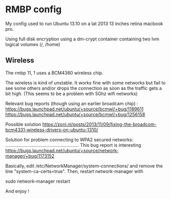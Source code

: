 RMBP config
===========
My config used to run Ubuntu 13.10 on a lat 2013 13 inches retina macbook pro.

Using  full disk encryption using a dm-crypt container containing two lvm
logical volumes (/, /home)


Wireless
--------
The rmbp 11, 1 uses a BCM4360 wireless chip.

The wireless is kind of unstable. It works fine with some networks but fail
to see some others and/or drops the connection as soon as the traffic gets
a bit high. (This seems to be a problem with 5Ghz wifi networks)

Relevant bug reports (though using an earlier broadcam chip) :
https://bugs.launchpad.net/ubuntu/+source/bcmwl/+bug/1189611
https://bugs.launchpad.net/ubuntu/+source/bcmwl/+bug/1256158

Possible solution
https://zoni.nl/posts/2013/11/09/fixing-the-broadcom-bcm4331-wireless-drivers-on-ubuntu-1310/


Solution for problem connecting to WPA2 secured networks:
.........................................................
This bug report is interesting
https://bugs.launchpad.net/ubuntu/+source/network-manager/+bug/1173152

Basically, edit /etc/NetworkManager/system-connections/<Network> and remove
the line "system-ca-certs=true". Then, restart network-manager with

sudo network-manager restart

And enjoy !
